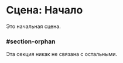 # Сцена: Начало

Это начальная сцена.

### #section-orphan
Эта секция никак не связана с остальными.